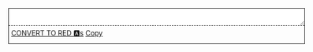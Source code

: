 <html>
<head>

<script src="https://ajax.googleapis.com/ajax/libs/jquery/2.1.1/jquery.min.js"></script>

<script defer="">

function copy() {
  let textarea = document.getElementById("maintext");
  textarea.select();
  document.execCommand("copy");
}

function convertToRedA() {
  var txt = document.getElementById('maintext').value;
  var newtxt = txt.replaceAll("a","🅰");


  var newtxt2 = newtxt.replaceAll("A","🅰");

  document.getElementById('maintext').value = newtxt2;
}

</script>

</head>
<body>


<div id='container' style='width:600px; border:1px solid black;'>
    <textarea id="maintext" style='border-style:none none dashed none; border-color:black; width:100%; display:block;box-sizing:border-box;border-width:1px; margin-bottom:1px;'></textarea>
    <div style='width:100%; box-sizing:border-box; height:35px;padding:5px;'>
      <a href="" class="btn btn-github" onclick="convertToRedA()">CONVERT TO RED 🅰️s</a>
      <a href=" class="btn btn-github" type="button" onclick="copy()" value="Copy" />Copy</a>
    </div>
</div>

</body>

</html>
